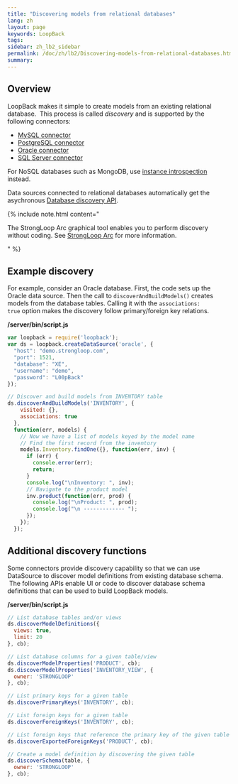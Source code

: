 ```yaml
---
title: "Discovering models from relational databases"
lang: zh
layout: page
keywords: LoopBack
tags:
sidebar: zh_lb2_sidebar
permalink: /doc/zh/lb2/Discovering-models-from-relational-databases.html
summary:
---
```


## Overview

LoopBack makes it simple to create models from an existing relational database.  This process is called _discovery_ and is supported by the following connectors:

*   [MySQL connector](/doc/{{page.lang}}/lb2/MySQL-connector.html)
*   [PostgreSQL connector](/doc/{{page.lang}}/lb2/PostgreSQL-connector.html)
*   [Oracle connector](/doc/{{page.lang}}/lb2/Oracle-connector.html)
*   [SQL Server connector](/doc/{{page.lang}}/lb2/SQL-Server-connector.html)

For NoSQL databases such as MongoDB, use [instance introspection](/doc/{{page.lang}}/lb2/Creating-models-from-unstructured-data.html) instead.

Data sources connected to relational databases automatically get the asychronous [Database discovery API](/doc/{{page.lang}}/lb2/Database-discovery-API.html).  

{% include note.html content="

The StrongLoop Arc graphical tool enables you to perform discovery without coding. See [StrongLoop Arc](https://docs.strongloop.com/display/ARC/StrongLoop+Arc) for more information.

" %}

## Example discovery

For example, consider an Oracle database. First, the code sets up the Oracle data source. Then the call to `discoverAndBuildModels()` creates models from the database tables. Calling it with the `associations: true` option makes the discovery follow primary/foreign key relations.

**/server/bin/script.js**

```js
var loopback = require('loopback');
var ds = loopback.createDataSource('oracle', {
  "host": "demo.strongloop.com",
  "port": 1521,
  "database": "XE",
  "username": "demo",
  "password": "L00pBack"
});

// Discover and build models from INVENTORY table
ds.discoverAndBuildModels('INVENTORY', {
    visited: {},
    associations: true
  },
  function(err, models) {
    // Now we have a list of models keyed by the model name
    // Find the first record from the inventory
    models.Inventory.findOne({}, function(err, inv) {
      if (err) {
        console.error(err);
        return;
      }
      console.log("\nInventory: ", inv);
      // Navigate to the product model
      inv.product(function(err, prod) {
        console.log("\nProduct: ", prod);
        console.log("\n ------------- ");
      });
    });
  });
```

## Additional discovery functions

Some connectors provide discovery capability so that we can use DataSource to discover model definitions from existing database schema.  The following APIs enable UI or code to discover database schema definitions that can be used to build LoopBack models.

**/server/bin/script.js**

```js
// List database tables and/or views
ds.discoverModelDefinitions({
  views: true,
  limit: 20
}, cb);

// List database columns for a given table/view
ds.discoverModelProperties('PRODUCT', cb);
ds.discoverModelProperties('INVENTORY_VIEW', {
  owner: 'STRONGLOOP'
}, cb);

// List primary keys for a given table
ds.discoverPrimaryKeys('INVENTORY', cb);

// List foreign keys for a given table
ds.discoverForeignKeys('INVENTORY', cb);

// List foreign keys that reference the primary key of the given table
ds.discoverExportedForeignKeys('PRODUCT', cb);

// Create a model definition by discovering the given table
ds.discoverSchema(table, {
  owner: 'STRONGLOOP'
}, cb);
```
